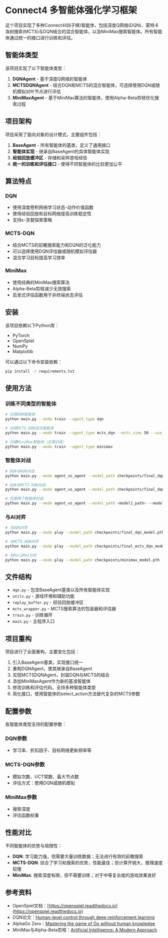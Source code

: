 # Connect4 多智能体强化学习框架

这个项目实现了多种Connect4(四子棋)智能体，包括深度Q网络(DQN)、蒙特卡洛树搜索(MCTS)与DQN结合的混合智能体，以及MiniMax搜索智能体。所有智能体通过统一的接口进行训练和评估。

## 智能体类型

该项目实现了以下智能体类型：

1. **DQNAgent** - 基于深度Q网络的智能体
2. **MCTSDQNAgent** - 结合DQN和MCTS的混合智能体，可选择使用DQN或随机模拟对叶节点进行评估
3. **MiniMaxAgent** - 基于MiniMax算法的智能体，使用Alpha-Beta剪枝优化搜索过程

## 项目架构

项目采用了面向对象的设计模式，主要组件包括：

1. **BaseAgent** - 所有智能体的基类，定义了通用接口
2. **智能体实现** - 继承自BaseAgent的具体智能体实现
3. **经验回放缓冲区** - 存储和采样游戏经验
4. **统一的训练和评估接口** - 使得不同智能体的比较更加公平

## 算法特点

### DQN
- 使用深度卷积网络学习状态-动作价值函数
- 使用经验回放和目标网络提高训练稳定性
- 支持ε-贪婪探索策略

### MCTS-DQN
- 结合MCTS的前瞻搜索能力和DQN的泛化能力
- 可以选择使用DQN评估器或随机模拟评估器
- 混合学习目标提高学习效率

### MiniMax
- 使用经典的MiniMax搜索算法
- Alpha-Beta剪枝减少无效搜索
- 启发式评估函数用于非终端状态评估

## 安装

该项目依赖以下Python库：

- PyTorch
- OpenSpiel
- NumPy
- Matplotlib

可以通过以下命令安装依赖：

```bash
pip install -r requirements.txt
```

## 使用方法

### 训练不同类型的智能体

```bash
# 训练DQN智能体
python main.py --mode train --agent_type dqn

# 训练MCTS-DQN混合智能体
python main.py --mode train --agent_type mcts_dqn --mcts_sims 50 --use_dqn_for_mcts

# 创建MiniMax智能体（无需训练）
python main.py --mode train --agent_type minimax
```

### 智能体对战

```bash
# DQN与DQN对战
python main.py --mode agent_vs_agent --model_path checkpoints/final_dqn_model.pth --model_path2 checkpoints/final_dqn_model.pth --visualize

# DQN与MCTS-DQN对战
python main.py --mode agent_vs_agent --model_path checkpoints/final_dqn_model.pth --model_path2 checkpoints/final_mcts_dqn_model.pth --mcts_sims2 100 --use_dqn_for_mcts2 --visualize

# 任意两个智能体对战
python main.py --mode agent_vs_agent --model_path <model1_path> --model_path2 <model2_path> --mcts_sims <sims1> --mcts_sims2 <sims2> --visualize
```

### 与AI对弈

```bash
# 与DQN对弈
python main.py --mode play --model_path checkpoints/final_dqn_model.pth --visualize

# 与MCTS-DQN对弈
python main.py --mode play --model_path checkpoints/final_mcts_dqn_model.pth --mcts_sims 100 --use_dqn_for_mcts --visualize

# 与MiniMax对弈
python main.py --mode play --model_path checkpoints/minimax_model.pth --visualize
```

## 文件结构

- `dqn.py` - 包含BaseAgent基类以及所有智能体实现
- `utils.py` - 游戏环境和辅助功能
- `replay_buffer.py` - 经验回放缓冲区
- `mcts_wrapper.py` - MCTS搜索算法的包装器和评估器
- `train.py` - 训练循环
- `main.py` - 主程序入口

## 项目重构

项目进行了全面重构，主要变化包括：

1. 引入BaseAgent基类，实现接口统一
2. 重构DQNAgent，使其继承自BaseAgent
3. 实现MCTSDQNAgent，封装DQN与MCTS的结合
4. 添加MiniMaxAgent作为新的基准智能体
5. 修改训练和评估代码，支持多种智能体类型
6. 简化接口，使用智能体的select_action方法替代复杂的MCTS参数

## 配置参数

各智能体类型支持的配置参数：

### DQN参数
- 学习率、折扣因子、目标网络更新频率等

### MCTS-DQN参数
- 模拟次数、UCT常数、最大节点数
- 评估方式：使用DQN或随机模拟

### MiniMax参数
- 搜索深度
- 评估函数权重

## 性能对比

不同智能体的优势与局限性：

- **DQN**: 学习能力强，但需要大量训练数据；无法进行有效的前瞻搜索
- **MCTS-DQN**: 综合了学习和搜索的优势，性能最佳；但计算开销大，推理速度较慢
- **MiniMax**: 搜索深度有限，但不需要训练；对于中等复杂度的游戏效果良好

## 参考资料

- OpenSpiel文档：[https://openspiel.readthedocs.io](https://openspiel.readthedocs.io)
- DQN论文：[Human-level control through deep reinforcement learning](https://www.nature.com/articles/nature14236)
- AlphaGo Zero：[Mastering the game of Go without human knowledge](https://www.nature.com/articles/nature24270)
- MiniMax与Alpha-Beta剪枝：[Artificial Intelligence: A Modern Approach](http://aima.cs.berkeley.edu/) 